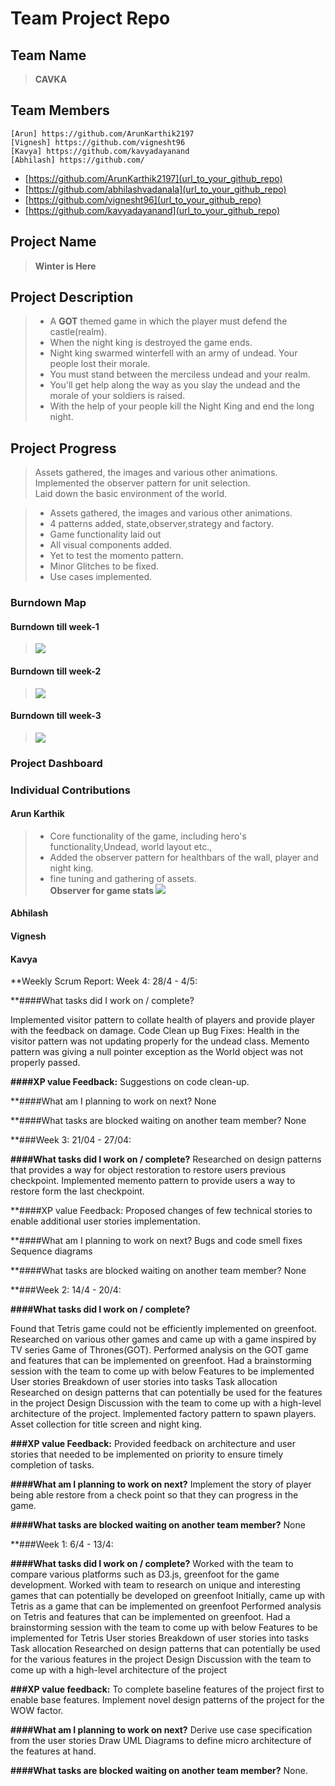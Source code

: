 
# Team Project Repo 

## Team Name
><b>CAVKA</b>
## Team Members
    [Arun] https://github.com/ArunKarthik2197
    [Vignesh] https://github.com/vignesht96
    [Kavya] https://github.com/kavyadayanand
    [Abhilash] https://github.com/

* [https://github.com/ArunKarthik2197](url_to_your_github_repo)
* [https://github.com/abhilashvadanala](url_to_your_github_repo)
* [https://github.com/vignesht96](url_to_your_github_repo)
* [https://github.com/kavyadayanand](url_to_your_github_repo)

## Project Name
><b>Winter is Here</b>
## Project Description
> - A <b>GOT</b> themed game in which the player must defend the castle(realm).<br>
> - When the night king is destroyed the game ends.<br>
> - Night king swarmed winterfell with an army of undead. Your people lost their morale.<br>
> - You must stand between the merciless undead and your realm.<br>
> - You'll get help along the way as you slay the undead and the morale of your soldiers is raised.<br>
> - With the help of your people kill the Night King and end the long night.
## Project Progress
>Assets gathered, the images and various other animations.<br>
>Implemented the observer pattern for unit selection.<br>
>Laid down the basic environment of the world.<br>

> -   Assets gathered, the images and various other animations.<br>
> -   4 patterns added, state,observer,strategy and factory.<br> 
> -   Game functionality laid out<br> 
> -   All visual components added.<br>
> -   Yet to test the momento pattern.<br>
> -   Minor Glitches to be fixed.
> -   Use cases implemented.

### Burndown Map
#### Burndown till week-1
><img src="docs/Week1-Burndown.PNG"></img>
 #### Burndown till week-2
> <img src="docs/Week2-burndown.PNG"></img>
#### Burndown till week-3
> <img src="docs/Week3-Burndown.PNG"></img>


### Project Dashboard

### Individual Contributions
#### Arun Karthik
> - Core functionality of the game, including hero's functionality,Undead, world layout etc.,<br>
> - Added the observer pattern for healthbars of the wall, player and night king.<br>
> - fine tuning and gathering of assets.<br>
<b>Observer for game stats </b>
<img src="docs/GameObserverPattern-Arun_Karthik.svg"></img><br>

#### Abhilash


#### Vignesh


#### Kavya


**Weekly Scrum Report:
Week 4: 28/4 - 4/5:


**####What tasks did I work on / complete?

Implemented visitor pattern to collate health of players and provide player with the feedback on damage.
Code Clean up
Bug Fixes:
Health in the visitor pattern was not updating properly for the undead class.
Memento pattern was giving a null pointer exception as the World object was not properly passed. 

**####XP value Feedback:**
Suggestions on code clean-up.

**####What am I planning to work on next?
None

**####What tasks are blocked waiting on another team member?
None


**###Week 3: 21/04 - 27/04:


**####What tasks did I work on / complete?**
Researched on design patterns that provides a way for object restoration to restore users previous checkpoint.
Implemented memento pattern to provide users a way to restore form the last checkpoint.

**####XP value Feedback:
Proposed changes of few technical stories to enable additional user stories implementation.

**####What am I planning to work on next?
Bugs and code smell fixes 
Sequence diagrams

**####What tasks are blocked waiting on another team member?
None


**###Week 2: 14/4 - 20/4:


**####What tasks did I work on / complete?**

Found that Tetris game could not be efficiently implemented on greenfoot.
Researched on various other games and came up with a game inspired by TV series Game of Thrones(GOT).
Performed analysis on the GOT game and features that can be implemented on greenfoot.
Had a brainstorming session with the team to come up with below
Features to be implemented 
User stories
Breakdown of user stories into tasks
Task allocation
Researched on design patterns that can potentially be used for the features in the project
Design Discussion with the team to come up with a high-level architecture of the project.
Implemented factory pattern to spawn players.
Asset collection for title screen and night king.


**###XP value Feedback:**
Provided feedback on architecture and user stories that needed to be implemented on priority to ensure timely completion of tasks.

**####What am I planning to work on next?**
Implement the story of player being able restore from a check point so that they can progress in the game.

**####What tasks are blocked waiting on another team member?**
None


**###Week 1: 6/4 - 13/4:


**####What tasks did I work on / complete?**
Worked with the team to compare various platforms such as D3.js, greenfoot for the game development.
Worked with team to research on unique and interesting games that can potentially be developed on greenfoot
Initially, came up with Tetris as a game that can be implemented on greenfoot
Performed analysis on Tetris and features that can be implemented on greenfoot.
Had a brainstorming session with the team to come up with below
Features to be implemented for Tetris
User stories
Breakdown of user stories into tasks
Task allocation
Researched on design patterns that can potentially be used for the various features in the project
Design Discussion with the team to come up with a high-level architecture of the project

**###XP value feedback:**
To complete baseline features of the project first to enable base features.
Implement novel design patterns of the project for the WOW factor.

**####What am I planning to work on next?**
Derive use case specification from the user stories
Draw UML Diagrams to define micro architecture of the features at hand.


**####What tasks are blocked waiting on another team member?**
None.


